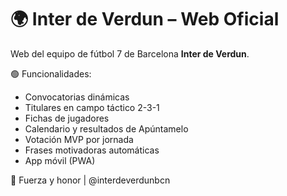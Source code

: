 
# 🌍 Inter de Verdun – Web Oficial

Web del equipo de fútbol 7 de Barcelona **Inter de Verdun**.

🟢 Funcionalidades:
- Convocatorias dinámicas
- Titulares en campo táctico 2-3-1
- Fichas de jugadores
- Calendario y resultados de Apúntamelo
- Votación MVP por jornada
- Frases motivadoras automáticas
- App móvil (PWA)

🦁 Fuerza y honor | @interdeverdunbcn
